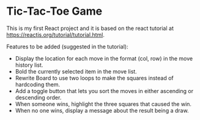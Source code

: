 # Tic-Tac-Toe Game

This is my first React project and it is based on the react tutorial at https://reactjs.org/tutorial/tutorial.html.

Features to be added (suggested in the tutorial):
- Display the location for each move in the format (col, row) in the move history list.
- Bold the currently selected item in the move list.
- Rewrite Board to use two loops to make the squares instead of hardcoding them.
- Add a toggle button that lets you sort the moves in either ascending or descending order.
- When someone wins, highlight the three squares that caused the win.
- When no one wins, display a message about the result being a draw.
